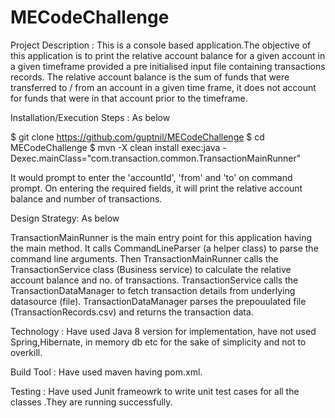 # MECodeChallenge

Project Description : This is a console based application.The objective of this application is to print the relative account
balance for a given account in a given timeframe provided a pre initialised input file containing transactions records.
The relative account balance is the sum of funds that were transferred to / from an account in a given time frame, 
it does not account for funds that were in that account prior to the timeframe.

Installation/Execution Steps : As below

$ git clone https://github.com/guptnil/MECodeChallenge 
$ cd MECodeChallenge 
$ mvn -X clean install exec:java -Dexec.mainClass="com.transaction.common.TransactionMainRunner"

It would prompt to enter the 'accountId', 'from' and 'to' on command prompt. On entering the required fields, it will print the relative account 
balance and number of transactions.

Design Strategy: As below

TransactionMainRunner is the main entry point for this application having the main method.
It calls CommandLineParser (a helper class) to parse the command line arguments.
Then TransactionMainRunner calls the TransactionService class (Business service) to calculate the relative account balance and no. of transactions.
TransactionService calls the TransactionDataManager to fetch transaction details from underlying datasource (file).
TransactionDataManager parses the prepouulated file (TransactionRecords.csv) and returns the transaction data.

Technology : Have used Java 8 version for implementation, have not used Spring,Hibernate, in memory db etc for the sake of simplicity and 
not to overkill.

Build Tool : Have used maven having pom.xml.

Testing : Have used Junit frameowrk to write unit test cases for all the classes .They are running successfully.

